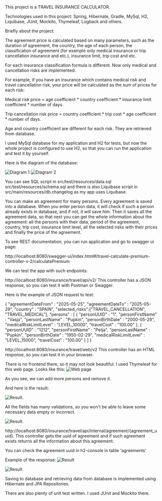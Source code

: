 This project is a TRAVEL INSURANCE CALCULATOR.

Technologies used in this project: Spring, Hibernate, Gradle, MySql, H2, Liquibase, JUnit, Mockito, Thymeleaf, Logback and others.

Briefly about the project:

The agreement price is calculated based on many parameters,
such as the duration of agreement, the country, the age of each person,
the classification of agreement (for example only medical insurance or trip cancellation insurance and etc.),
insurance limit, trip cost and etc.

For each insurance classification formula is different.
Now only medical and cancellation risks are implemented.

For example, if you have an insurance which contains medical risk and travel cancellation risk,
your price will be calculated as the sum of prices for each risk: 

Medical risk price = age coefficient *  country coefficient * insurance limit coefficient * number of days.

Trip cancellation risk price = country coefficient * trip cost * age coefficient * number of days.

Age and country coefficient are different for each risk.
They are retrieved from database.


I used MySql database for my application and H2 for tests, but now the whole project is configured to use H2, so that you can run the application and test it by yourself.

Here is the diagram of the database:

![Diagram 1](images/diagram1.png)
![Diagram 2](images/diagram2.png)

You can see SQL script in src/test/resources/data.sql
src/test/resources/schema.sql
and there is also Liquibase script in src/main/resources/db.changelog as my app uses Liquibase.

You can make an agreement for many persons.
Every agreement is saved into a database.
When you enter person data, it will check if such a person already exists in database, and if not, it will save him.
Then it saves all the agreement data, so that next you can get the whole information about the agreement:
all the persons with their data, period of the agreement, country, trip cost, insurance limit level, all the selected risks with their prices and finally the price of the agreement.


To see REST documentation, you can run application and go to swagger ui page:

http://localhost:8080/swagger-ui/index.html#/travel-calculate-premium-controller-v-2/calculatePremium

We can test the app with such endpoints:

http://localhost:8080/insurance/travel/api/v2/
This controller has a JSON response, so you can test it with Postman or Swagger.

Here is the example of JSON request to test:


{
"agreementDateFrom" : "2025-05-25",
"agreementDateTo" : "2025-05-29",
"country" : "SPAIN",
"selected_risks":["TRAVEL_CANCELLATION", "TRAVEL_MEDICAL"],
"persons" : [
{
"personUUID" : "1",
"personFirstName" : "Vasja",
"personLastName" : "Pupkin",
"personBirthDate" : "2000-05-29",
"medicalRiskLimitLevel" : "LEVEL_10000",
"travelCost" :  "100.00"
},
{
"personUUID" : "1212",
"personFirstName" : "Petja",
"personLastName" : "Pupkin",
"personBirthDate" : "1950-02-29",
"medicalRiskLimitLevel" : "LEVEL_15000",
"travelCost" :  "100.00"
}
]
}


http://localhost:8080/insurance/travel/web/v2
This controller has an HTML response, so you can test it in your browser.

There is no frontend there, so it may not look beautiful.
I used Thymeleaf for this web page.
Looks like this:
![Web page](images/web_form.png)

As you see, we can add more persons and remove it.


And here is the result:


![Result](images/web_answer.png).

All the fields has many validations, so you won't be able to leave some necessary data empty or incorrect.

![Result](images/validation.png).



http://localhost:8080/insurance/travel/api/internal/agreement/{agreement_uuid}.
This controller gets the uuid of agreement and if such agreement exists returns all the information about this agreement.

You can check the agreement uuid in h2-console in table 'agreements'

Example of the response:
![Result](images/agreement_part_1.png)

![Result](images/agreement_part_2.png).


Saving to database and retrieving data from database is implemented using Hibernate and JPA Repositories.

There are also plenty of unit test written. I used JUnit and Mockito there.





